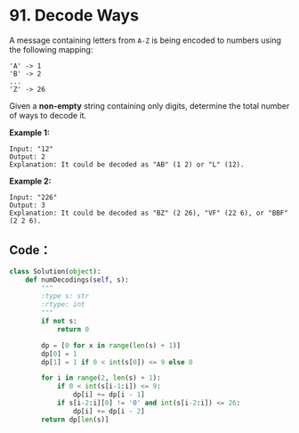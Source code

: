 # 91. Decode Ways

A message containing letters from `A-Z` is being encoded to numbers using the following mapping:

```text
'A' -> 1
'B' -> 2
...
'Z' -> 26
```

Given a **non-empty** string containing only digits, determine the total number of ways to decode it.

**Example 1:**

```text
Input: "12"
Output: 2
Explanation: It could be decoded as "AB" (1 2) or "L" (12).
```

**Example 2:**

```text
Input: "226"
Output: 3
Explanation: It could be decoded as "BZ" (2 26), "VF" (22 6), or "BBF" (2 2 6).
```

## Code：

```python
class Solution(object):
    def numDecodings(self, s):
        """
        :type s: str
        :rtype: int
        """
        if not s:
            return 0

        dp = [0 for x in range(len(s) + 1)]
        dp[0] = 1
        dp[1] = 1 if 0 < int(s[0]) <= 9 else 0

        for i in range(2, len(s) + 1):
            if 0 < int(s[i-1:i]) <= 9:
                dp[i] += dp[i - 1]
            if s[i-2:i][0] != '0' and int(s[i-2:i]) <= 26:
                dp[i] += dp[i - 2]
        return dp[len(s)]
```

